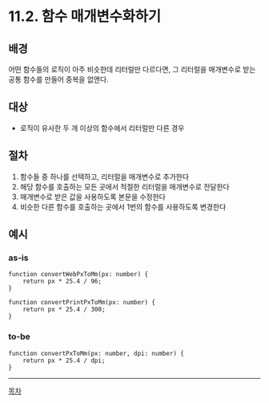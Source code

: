 # 11.2. 함수 매개변수화하기

## 배경

어떤 함수들의 로직이 아주 비슷한데 리터럴만 다르다면, 그 리터럴을 매개변수로 받는 공통 함수를 만들어 중복을 없앤다.

## 대상

- 로직이 유사한 두 개 이상의 함수에서 리터럴만 다른 경우

## 절차

1. 함수들 중 하나를 선택하고, 리터럴을 매개변수로 추가한다
2. 해당 함수를 호출하는 모든 곳에서 적절한 리터럴을 매개변수로 전달한다
3. 매개변수로 받은 값을 사용하도록 본문을 수정한다
4. 비슷한 다른 함수를 호출하는 곳에서 1번의 함수를 사용하도록 변경한다

## 예시

### as-is

```tsx
function convertWebPxToMm(px: number) {
    return px * 25.4 / 96;
}

function convertPrintPxToMm(px: number) {
    return px * 25.4 / 300;
}
```

### to-be

```tsx
function convertPxToMm(px: number, dpi: number) {
    return px * 25.4 / dpi;
}
```

---
[목차](../README.md)
